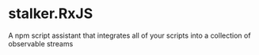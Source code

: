 # stalker.RxJS
A npm script assistant that integrates all of your scripts into a collection of observable streams
